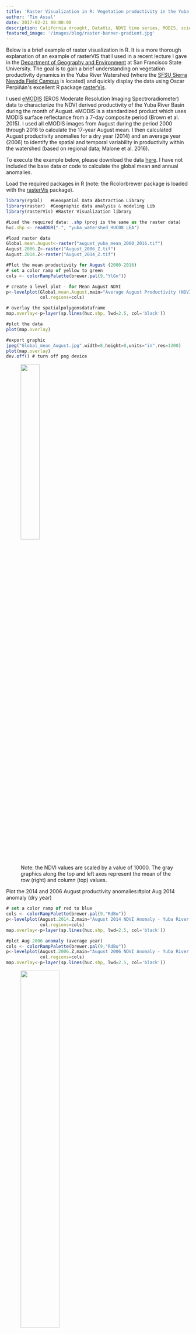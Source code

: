 ```yaml
---
title: 'Raster Visualization in R: Vegetation productivity in the Yuba River Watershed'
author: 'Tim Assal'
date: 2017-02-21 00:00:00
description: California drought, DataViz, NDVI time series, MODIS, science communication, RasterViz, R 
featured_image: '/images/blog/raster-banner-gradient.jpg'
---
```


Below is a brief example of raster visualization in R. It is a more thorough explanation of an example of rasterVIS that I used in a recent lecture I gave in the [Department of Geography and Environment](https://geog.sfsu.edu/) at San Francisco State University. The goal is to gain a brief understanding on vegetation productivity dynamics in the Yuba River Watershed (where the [SFSU Sierra Nevada Field Campus](http://www.sfsu.edu/~sierra/) is located) and quickly display the data using Oscar Perpiñán's excellent R package [rasterVis](https://oscarperpinan.github.io/rastervis/).

I used [eMODIS](https://lta.cr.usgs.gov/emodis) (EROS Moderate Resolution Imaging Spectroradiometer) data to characterize the NDVI derived productivity of the Yuba River Basin during the month of August. eMODIS is a standardized product which uses MODIS surface reflectance from a 7-day composite period (Brown et al. 2015). I used all eMODIS images from August during the period 2000 through 2016 to calculate the 17-year August mean. I then calculated August productivity anomalies for a dry year (2014) and an average year (2006) to identify the spatial and temporal variability in productivity within the watershed (based on regional data; Malone et al. 2016).

To execute the example below, please download the data [here](https://github.com/tjassal/tjassal.github.io/blob/gh-pages/uploads/Yuba_Data.zip). I have not included the base data or code to calculate the global mean and annual anomalies.

Load the required packages in R (note: the Rcolorbrewer package is loaded with the [rasterVis](https://oscarperpinan.github.io/rastervis/) package).

```js
library(rgdal)   #Geospatial Data Abstraction Library
library(raster)  #Geographic data analysis & modeling Lib
library(rasterVis) #Raster Visualization library

#Load the required data: .shp (proj is the same as the raster data)
huc.shp <- readOGR(".", "yuba_watershed_HUC08_LEA")

#load raster data
Global.mean.August<-raster("august_yuba_mean_2000_2016.tif")
August.2006.Z<-raster("August_2006_Z.tif")
August.2014.Z<-raster("August_2014_Z.tif")

#Plot the mean productivity for August (2000-2016)
# set a color ramp of yellow to green
cols <- colorRampPalette(brewer.pal(9,"YlGn"))

# create a level plot - for Mean August NDVI
p<-levelplot(Global.mean.August,main="Average August Productivity (NDVI; 2000-2016) - Yuba River Watershed",
             col.regions=cols)

# overlay the spatialpolygonsdataframe
map.overlay<-p+layer(sp.lines(huc.shp, lwd=2.5, col='black'))

#plot the data
plot(map.overlay)

#export graphic
jpeg("Global_mean_August.jpg",width=8,height=8,units="in",res=1200)
plot(map.overlay)
dev.off() # turn off png device
```

<figure>
  <img src='../../images/blog/Global_mean_August-yuba.jpg' style="width: 35%; height= 35%">
  <figcaption>Note: the NDVI values are scaled by a value of 10000. The gray graphics along the top and left axes represent the mean of the row (right) and column (top) values.</figcaption>
</figure>

Plot the 2014 and 2006 August productivity anomalies:#plot Aug 2014 anomaly (dry year)

```js
# set a color ramp of red to blue
cols <- colorRampPalette(brewer.pal(9,"RdBu"))
p<-levelplot(August.2014.Z,main="August 2014 NDVI Anomaly - Yuba River Watershed",
             col.regions=cols)
map.overlay<-p+layer(sp.lines(huc.shp, lwd=2.5, col='black'))

#plot Aug 2006 anomaly (average year)
cols <- colorRampPalette(brewer.pal(9,"RdBu"))
p<-levelplot(August.2006.Z,main="August 2006 NDVI Anomaly - Yuba River Watershed",
             col.regions=cols)
map.overlay<-p+layer(sp.lines(huc.shp, lwd=2.5, col='black'))
```

<figure>
  <img src='../../images/blog/Aug2014_Anomaly-yuba.jpg' style="width: 50%; height= 50%">
</figure>

<figure>
  <img src='../../images/blog/Aug2006_Anomaly-yuba.jpg' style="width: 50%; height= 50%">
  <figcaption>Compare drought-year anomalies (top) with average-year anomalies (bottom). The anomalies are analogous to Z-scores and were calculated as the deviation from mean, normalized by the standard deviation. These maps clearly indicate that the majority of the area experienced very strong negative anomalies (dark red) in 2014 and a mix of positive (blue) and subtle negative anomalies (light red) in 2006.</figcaption>
</figure>

Literature Cited

Brown, J. F., D. Howard, B. Wylie, A. Frieze, L. Ji, and C. Gacke. 2015. Application-ready expedited MODIS data for operational land surface monitoring of vegetation condition. Remote Sensing 7:16226–16240.

Malone, S. L., M. G. Tulbure, A. J. Pérez-luque, T. J. Assal, L. L. Bremer, D. P. Drucker, V. Hillis, S. Varela, and M. L. Goulden. 2016. Drought resistance across California ecosystems: evaluating changes in carbon dynamics using satellite imagery. Ecosphere 7:1–19.


